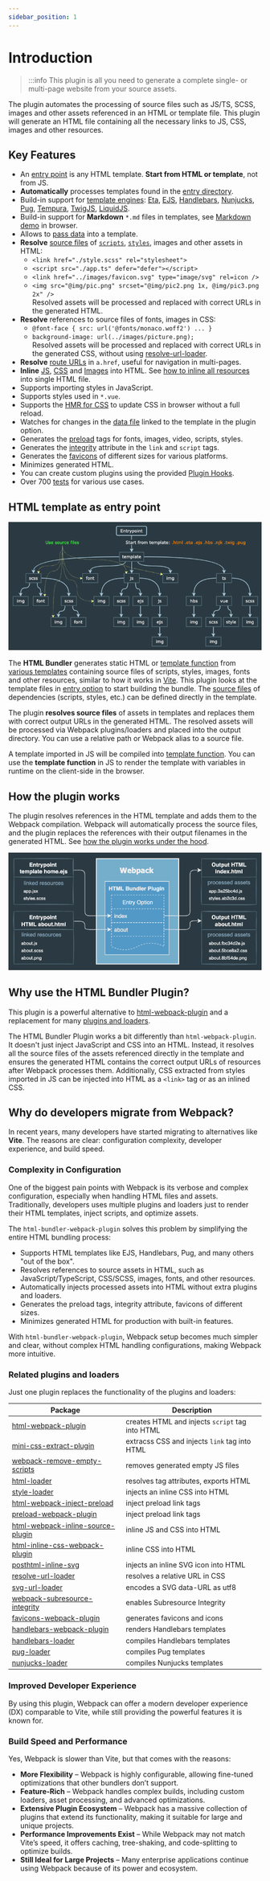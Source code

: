 ```yaml
---
sidebar_position: 1
---
```


# Introduction

> :::info
> This plugin is all you need to generate a complete single- or multi-page website from your source assets.

The plugin automates the processing of source files such as JS/TS, SCSS, images and other assets referenced in an HTML or template file.
This plugin will generate an HTML file containing all the necessary links to JS, CSS, images and other resources.

## Key Features

- An [entry point](/plugin-options-entry) is any HTML template. **Start from HTML or template**, not from JS.
- **Automatically** processes templates found in the [entry directory](/plugin-options-entry#template-directory-reference).
- Build-in support for [template engines](/category/template-engines): [Eta](/guides/preprocessor/eta), [EJS](/guides/preprocessor/ejs), [Handlebars](/guides/preprocessor/handlebars), [Nunjucks](/guides/preprocessor/nunjucks), [Pug](/guides/preprocessor/pug), [Tempura](/guides/preprocessor/tempura), [TwigJS](/guides/preprocessor/twig), [LiquidJS](/guides/preprocessor/liquid).
- Build-in support for **Markdown** `*.md` files in templates, see [Markdown demo](https://stackblitz.com/edit/markdown-to-html-webpack?file=webpack.config.js) in browser.
- Allows to [pass data](/plugin-options-entry#entrydescriptiondata) into a template.
- **Resolve** [source files](/plugin-options-sources) of [`scripts`](/plugin-options-js), [`styles`](/plugin-options-css), images and other assets in HTML:
  - `<link href="./style.scss" rel="stylesheet">`
  - `<script src="./app.ts" defer="defer"></script>`
  - `<link href="../images/favicon.svg" type="image/svg" rel=icon />`
  - `<img src="@img/pic.png" srcset="@img/pic2.png 1x, @img/pic3.png 2x" />`\
    Resolved assets will be processed and replaced with correct URLs in the generated HTML.
- **Resolve** references to source files of fonts, images in CSS:
  - `@font-face { src: url('@fonts/monaco.woff2') ... }`
  - `background-image: url(../images/picture.png);`\
    Resolved assets will be processed and replaced with correct URLs in the generated CSS, without using [resolve-url-loader](https://github.com/bholloway/resolve-url-loader).
- **Resolve** [route URLs](/plugin-options-router) in `a.href`, useful for navigation in multi-pages.
- **Inline** [JS](/guides/inline-js), [CSS](/guides/inline-css) and [Images](/guides/inline-images) into HTML. See [how to inline all resources](/guides/inline-all-assets) into single HTML file.
- Supports importing styles in JavaScript.
- Supports styles used in `*.vue`.
- Supports the [HMR for CSS](/plugin-options-css) to update CSS in browser without a full reload.
- Watches for changes in the [data file](/plugin-options-entry#entrydescriptiondata) linked to the template in the plugin option.
- Generates the [preload](/plugin-options-preload) tags for fonts, images, video, scripts, styles.
- Generates the [integrity](/plugin-options-integrity) attribute in the `link` and `script` tags.
- Generates the [favicons](/Plugins/favicons) of different sizes for various platforms.
- Minimizes generated HTML.
- You can create custom plugins using the provided [Plugin Hooks](/hooks-and-callbacks).
- Over 700 [tests](https://github.com/webdiscus/html-bundler-webpack-plugin/tree/master/test) for various use cases.


## HTML template as entry point

![](../static/img/docs/assets-graph.png)

The **HTML Bundler** generates static HTML or [template function](/guides/preprocessor/template-function) from [various templates](/category/template-engines) containing source files of scripts, styles, images, fonts and other resources, similar to how it works in [Vite](https://vitejs.dev/guide/#index-html-and-project-root).
This plugin looks at the template files in [entry option](/plugin-options-entry) to start building the bundle.
The [source files](/plugin-options-sources) of dependencies (scripts, styles, etc.) can be defined directly in the template.

The plugin **resolves source files** of assets in templates and replaces them with correct output URLs in the generated HTML.
The resolved assets will be processed via Webpack plugins/loaders and placed into the output directory.
You can use a relative path or Webpack alias to a source file.

A template imported in JS will be compiled into [template function](/guides/preprocessor/template-function). You can use the **template function** in JS to render the template with variables in runtime on the client-side in the browser.


## How the plugin works

The plugin resolves references in the HTML template and adds them to the Webpack compilation.
Webpack will automatically process the source files, and the plugin replaces the references with their output filenames in the generated HTML.
See [how the plugin works under the hood](/hooks-and-callbacks).

![](../static/img/docs/workflow.png)


## Why use the HTML Bundler Plugin?

This plugin is a powerful alternative to [html-webpack-plugin](https://github.com/jantimon/html-webpack-plugin) and a replacement for many [plugins and loaders](#related-plugins-and-loaders).

The HTML Bundler Plugin works a bit differently than `html-webpack-plugin`.
It doesn't just inject JavaScript and CSS into an HTML.
Instead, it resolves all the source files of the assets referenced directly in the template
and ensures the generated HTML contains the correct output URLs of resources after Webpack processes them.
Additionally, CSS extracted from styles imported in JS can be injected into HTML as a `<link>` tag or as an inlined CSS.

## Why do developers migrate from Webpack?

In recent years, many developers have started migrating to alternatives like **Vite**.
The reasons are clear: configuration complexity, developer experience, and build speed.

### Complexity in Configuration

One of the biggest pain points with Webpack is its verbose and complex configuration, 
especially when handling HTML files and assets. 
Traditionally, developers uses multiple plugins and loaders just to render their HTML templates, 
inject scripts, and optimize assets.

The `html-bundler-webpack-plugin` solves this problem by simplifying the entire HTML bundling process:
- Supports HTML templates like EJS, Handlebars, Pug, and many others "out of the box".
- Resolves references to source assets in HTML, such as JavaScript/TypeScript, CSS/SCSS, images, fonts, and other resources.
- Automatically injects processed assets into HTML without extra plugins and loaders.
- Generates the preload tags, integrity attribute, favicons of different sizes.
- Minimizes generated HTML for production with built-in features.

With `html-bundler-webpack-plugin`, Webpack setup becomes much simpler and clear, 
without complex HTML handling configurations, making Webpack more intuitive.

### Related plugins and loaders

Just one plugin replaces the functionality of the plugins and loaders:

| Package                                                                                                 | Description                                     |
|---------------------------------------------------------------------------------------------------------|-------------------------------------------------|
| [html-webpack-plugin](https://github.com/jantimon/html-webpack-plugin)                                  | creates HTML and injects `script` tag into HTML |
| [mini-css-extract-plugin](https://github.com/webpack-contrib/mini-css-extract-plugin)                   | extracss CSS and injects `link` tag into HTML   |
| [webpack-remove-empty-scripts](https://github.com/webdiscus/webpack-remove-empty-scripts)               | removes generated empty JS files                |
| [html-loader](https://github.com/webpack-contrib/html-loader)                                           | resolves tag attributes, exports HTML           |
| [style-loader](https://github.com/webpack-contrib/style-loader)                                         | injects an inline CSS into HTML                 |
| [html-webpack-inject-preload](https://github.com/principalstudio/html-webpack-inject-preload)           | inject preload link tags                        |
| [preload-webpack-plugin](https://github.com/vuejs/preload-webpack-plugin)                               | inject preload link tags                        |
| [html-webpack-inline-source-plugin](https://github.com/dustinjackson/html-webpack-inline-source-plugin) | inline JS and CSS into HTML                     |
| [html-inline-css-webpack-plugin](https://github.com/runjuu/html-inline-css-webpack-plugin)              | inline CSS into HTML                            |
| [posthtml-inline-svg](https://github.com/andrey-hohlov/posthtml-inline-svg)                             | injects an inline SVG icon into HTML            |
| [resolve-url-loader](https://github.com/bholloway/resolve-url-loader)                                   | resolves a relative URL in CSS                  |
| [svg-url-loader](https://github.com/bhovhannes/svg-url-loader)                                          | encodes a SVG data-URL as utf8                  |
| [webpack-subresource-integrity ](https://www.npmjs.com/package/webpack-subresource-integrity)           | enables Subresource Integrity                   |
| [favicons-webpack-plugin ](https://github.com/jantimon/favicons-webpack-plugin)                         | generates favicons and icons                    |
| [handlebars-webpack-plugin](https://github.com/sagold/handlebars-webpack-plugin)                        | renders Handlebars templates                    |
| [handlebars-loader](https://github.com/pcardune/handlebars-loader)                                      | compiles Handlebars templates                   |
| [pug-loader](https://www.npmjs.com/package/pug-loader)          | compiles Pug templates                          |
| [nunjucks-loader](https://github.com/at0g/nunjucks-loader)          | compiles Nunjucks templates                     |

### Improved Developer Experience

By using this plugin, Webpack can offer a modern developer experience (DX) comparable to Vite, 
while still providing the powerful features it is known for.


### Build Speed and Performance

Yes, Webpack is slower than Vite, but that comes with the reasons:

- **More Flexibility** – Webpack is highly configurable, allowing fine-tuned optimizations that other bundlers don’t support.
- **Feature-Rich** – Webpack handles complex builds, including custom loaders, asset processing, and advanced optimizations.
- **Extensive Plugin Ecosystem** – Webpack has a massive collection of plugins that extend its functionality, making it suitable for large and unique projects.
- **Performance Improvements Exist** – While Webpack may not match Vite’s speed, it offers caching, tree-shaking, and code-splitting to optimize builds.
- **Still Ideal for Large Projects** – Many enterprise applications continue using Webpack because of its power and ecosystem.
